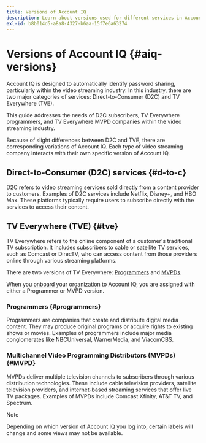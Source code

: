 ```yaml
---
title: Versions of Account IQ
description: Learn about versions used for different services in Account IQ.
exl-id: b8b014d5-a8a8-4327-b6aa-15f7e6a63274
---
```

# Versions of Account IQ {#aiq-versions}

Account IQ is designed to automatically identify password sharing, particularly within the video streaming industry. In this industry, there are two major categories of services: Direct-to-Consumer (D2C) and TV Everywhere (TVE).

This guide addresses the needs of D2C subscribers, TV Everywhere programmers, and TV Everywhere MVPD companies within the video streaming industry.

Because of slight differences between D2C and TVE, there are corresponding variations of Account IQ. Each type of video streaming company interacts with their own specific version of Account IQ.

## Direct-to-Consumer (D2C) services {#d-to-c}

D2C refers to video streaming services sold directly from a content provider to customers. Examples of D2C services include Netflix, Disney+, and HBO Max. These platforms typically require users to subscribe directly with the services to access their content.

## TV Everywhere (TVE) {#tve}

TV Everywhere refers to the online component of a customer's traditional TV subscription. It includes subscribers to cable or satellite TV services, such as Comcast or DirecTV, who can access content from those providers online through various streaming platforms. 

There are two versions of TV Everywhere: [Programmers](/help/accountiq/product-concepts.md#programmer-def) and [MVPDs](/help/accountiq/product-concepts.md#mvpd-def).  

When you [onboard](/help/accountiq/get-started.md) your organization to Account IQ, you are assigned with either a Programmer or MVPD version.

### Programmers {#programmers}

Programmers are companies that create and distribute digital media content. They may produce original programs or acquire rights to existing shows or movies. Examples of programmers include major media conglomerates like NBCUniversal, WarnerMedia, and ViacomCBS.

### Multichannel Video Programming Distributors (MVPDs) {#MVPD}

MVPDs deliver multiple television channels to subscribers through various distribution technologies. These include cable television providers, satellite television providers, and internet-based streaming services that offer live TV packages. Examples of MVPDs include Comcast Xfinity, AT&T TV, and Spectrum.

>[!NOTE]
>
> Depending on which version of Account IQ you log into, certain labels will change and some views may not be available.
